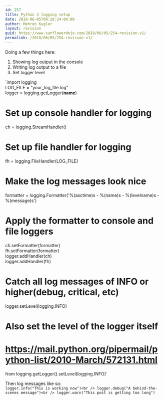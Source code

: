 ```yaml
---
id: 257
title: Python 3 logging setup
date: 2018-06-05T09:28:24-04:00
author: Mehron Kugler
layout: revision
guid: https://www.sunflowerdojo.com/2018/06/05/254-revision-v1/
permalink: /2018/06/05/254-revision-v1/
---
```

Doing a few things here:

  1. Showing log output in the console
  2. Writing log output to a file
  3. Set logger level

`import logging<br />
LOG_FILE = "your_log_file.log"<br />
logger = logging.getLogger(__name__)<br />
# Set up console handler for logging<br />
ch = logging.StreamHandler()<br />
# Set up file handler for logging<br />
fh = logging.FileHandler(LOG_FILE)<br />
# Make the log messages look nice<br />
formatter = logging.Formatter('%(asctime)s - %(name)s - %(levelname)s - %(message)s')<br />
# Apply the formatter to console and file loggers<br />
ch.setFormatter(formatter)<br />
fh.setFormatter(formatter)<br />
logger.addHandler(ch)<br />
logger.addHandler(fh)<br />
# Catch all log messages of INFO or higher(debug, critical, etc)<br />
logger.setLevel(logging.INFO)<br />
# Also set the level of the logger itself<br />
# https://mail.python.org/pipermail/python-list/2010-March/572131.html<br />
from logging.getLogger().setLevel(logging.INFO)`

Then log messages like so:  
`logger.info("This is working now")<br />
logger.debug("A behind-the-scenes message")<br />
logger.warn("This post is getting too long")`